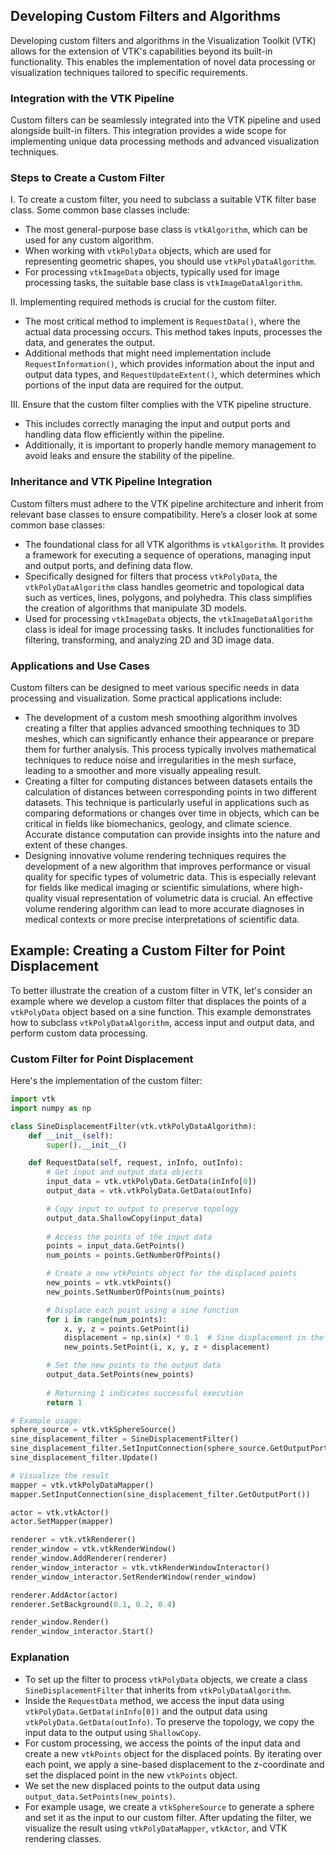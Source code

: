 ## Developing Custom Filters and Algorithms

Developing custom filters and algorithms in the Visualization Toolkit (VTK) allows for the extension of VTK's capabilities beyond its built-in functionality. This enables the implementation of novel data processing or visualization techniques tailored to specific requirements.

### Integration with the VTK Pipeline

Custom filters can be seamlessly integrated into the VTK pipeline and used alongside built-in filters. This integration provides a wide scope for implementing unique data processing methods and advanced visualization techniques.

### Steps to Create a Custom Filter

I. To create a custom filter, you need to subclass a suitable VTK filter base class. Some common base classes include:

- The most general-purpose base class is `vtkAlgorithm`, which can be used for any custom algorithm.
- When working with `vtkPolyData` objects, which are used for representing geometric shapes, you should use `vtkPolyDataAlgorithm`.
- For processing `vtkImageData` objects, typically used for image processing tasks, the suitable base class is `vtkImageDataAlgorithm`.

II. Implementing required methods is crucial for the custom filter.

- The most critical method to implement is `RequestData()`, where the actual data processing occurs. This method takes inputs, processes the data, and generates the output.
- Additional methods that might need implementation include `RequestInformation()`, which provides information about the input and output data types, and `RequestUpdateExtent()`, which determines which portions of the input data are required for the output.

III. Ensure that the custom filter complies with the VTK pipeline structure.

- This includes correctly managing the input and output ports and handling data flow efficiently within the pipeline.
- Additionally, it is important to properly handle memory management to avoid leaks and ensure the stability of the pipeline.

### Inheritance and VTK Pipeline Integration

Custom filters must adhere to the VTK pipeline architecture and inherit from relevant base classes to ensure compatibility. Here’s a closer look at some common base classes:

- The foundational class for all VTK algorithms is `vtkAlgorithm`. It provides a framework for executing a sequence of operations, managing input and output ports, and defining data flow.
- Specifically designed for filters that process `vtkPolyData`, the `vtkPolyDataAlgorithm` class handles geometric and topological data such as vertices, lines, polygons, and polyhedra. This class simplifies the creation of algorithms that manipulate 3D models.
- Used for processing `vtkImageData` objects, the `vtkImageDataAlgorithm` class is ideal for image processing tasks. It includes functionalities for filtering, transforming, and analyzing 2D and 3D image data.

### Applications and Use Cases

Custom filters can be designed to meet various specific needs in data processing and visualization. Some practical applications include:

- The development of a custom mesh smoothing algorithm involves creating a filter that applies advanced smoothing techniques to 3D meshes, which can significantly enhance their appearance or prepare them for further analysis. This process typically involves mathematical techniques to reduce noise and irregularities in the mesh surface, leading to a smoother and more visually appealing result.
- Creating a filter for computing distances between datasets entails the calculation of distances between corresponding points in two different datasets. This technique is particularly useful in applications such as comparing deformations or changes over time in objects, which can be critical in fields like biomechanics, geology, and climate science. Accurate distance computation can provide insights into the nature and extent of these changes.
- Designing innovative volume rendering techniques requires the development of a new algorithm that improves performance or visual quality for specific types of volumetric data. This is especially relevant for fields like medical imaging or scientific simulations, where high-quality visual representation of volumetric data is crucial. An effective volume rendering algorithm can lead to more accurate diagnoses in medical contexts or more precise interpretations of scientific data.

## Example: Creating a Custom Filter for Point Displacement

To better illustrate the creation of a custom filter in VTK, let's consider an example where we develop a custom filter that displaces the points of a `vtkPolyData` object based on a sine function. This example demonstrates how to subclass `vtkPolyDataAlgorithm`, access input and output data, and perform custom data processing.

### Custom Filter for Point Displacement

Here's the implementation of the custom filter:

```python
import vtk
import numpy as np

class SineDisplacementFilter(vtk.vtkPolyDataAlgorithm):
    def __init__(self):
        super().__init__()

    def RequestData(self, request, inInfo, outInfo):
        # Get input and output data objects
        input_data = vtk.vtkPolyData.GetData(inInfo[0])
        output_data = vtk.vtkPolyData.GetData(outInfo)

        # Copy input to output to preserve topology
        output_data.ShallowCopy(input_data)
        
        # Access the points of the input data
        points = input_data.GetPoints()
        num_points = points.GetNumberOfPoints()

        # Create a new vtkPoints object for the displaced points
        new_points = vtk.vtkPoints()
        new_points.SetNumberOfPoints(num_points)

        # Displace each point using a sine function
        for i in range(num_points):
            x, y, z = points.GetPoint(i)
            displacement = np.sin(x) * 0.1  # Sine displacement in the z-direction
            new_points.SetPoint(i, x, y, z + displacement)

        # Set the new points to the output data
        output_data.SetPoints(new_points)
        
        # Returning 1 indicates successful execution
        return 1

# Example usage:
sphere_source = vtk.vtkSphereSource()
sine_displacement_filter = SineDisplacementFilter()
sine_displacement_filter.SetInputConnection(sphere_source.GetOutputPort())
sine_displacement_filter.Update()

# Visualize the result
mapper = vtk.vtkPolyDataMapper()
mapper.SetInputConnection(sine_displacement_filter.GetOutputPort())

actor = vtk.vtkActor()
actor.SetMapper(mapper)

renderer = vtk.vtkRenderer()
render_window = vtk.vtkRenderWindow()
render_window.AddRenderer(renderer)
render_window_interactor = vtk.vtkRenderWindowInteractor()
render_window_interactor.SetRenderWindow(render_window)

renderer.AddActor(actor)
renderer.SetBackground(0.1, 0.2, 0.4)

render_window.Render()
render_window_interactor.Start()
```

### Explanation

- To set up the filter to process `vtkPolyData` objects, we create a class `SineDisplacementFilter` that inherits from `vtkPolyDataAlgorithm`.
- Inside the `RequestData` method, we access the input data using `vtkPolyData.GetData(inInfo[0])` and the output data using `vtkPolyData.GetData(outInfo)`. To preserve the topology, we copy the input data to the output using `ShallowCopy`.
- For custom processing, we access the points of the input data and create a new `vtkPoints` object for the displaced points. By iterating over each point, we apply a sine-based displacement to the z-coordinate and set the displaced point in the new `vtkPoints` object.
- We set the new displaced points to the output data using `output_data.SetPoints(new_points)`.
- For example usage, we create a `vtkSphereSource` to generate a sphere and set it as the input to our custom filter. After updating the filter, we visualize the result using `vtkPolyDataMapper`, `vtkActor`, and VTK rendering classes.
